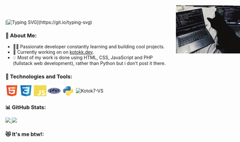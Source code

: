 [![Typing SVG](https://readme-typing-svg.demolab.com?font=Fira+Code&pause=1000&color=6793F7&width=435&lines=Hello!+I'm+Kotokk.;Welcome+to+my+Github+profile!)](https://git.io/typing-svg)

### 🎯 About Me:
- 👨‍💻 Passionate developer constantly learning and building cool projects.
- 🚀 Currently working on on [kotokk.dev](https://kotokk.dev).
- 💡 Most of my work is done using HTML, CSS, JavaScript and PHP (fullstack web development), rather than Python but i don't post it there.

### 🚀 Technologies and Tools:
<div style="display: inline-block;">
  <img align="center" alt="Kotok7-HTML" height="35" width="40" src="https://raw.githubusercontent.com/devicons/devicon/master/icons/html5/html5-original.svg" />
  <img align="center" alt="Kotok7-CSS" height="35" width="40" src="https://raw.githubusercontent.com/devicons/devicon/master/icons/css3/css3-original.svg" />
  <img align="center" alt="Kotok7-Js" height="35" width="40" src="https://raw.githubusercontent.com/devicons/devicon/master/icons/javascript/javascript-plain.svg" />
  <img align="center" alt="Kotok7-PHP" height="35" width="40" src="https://raw.githubusercontent.com/devicons/devicon/master/icons/php/php-original.svg" />
  <img align="center" alt="Kotok7-Python" height="35" width="40" src="https://raw.githubusercontent.com/devicons/devicon/master/icons/python/python-original.svg" />
  <img align="center" alt="Kotok7-VS" height="35" width="40" src="https://cdn.jsdelivr.net/gh/devicons/devicon/icons/vscode/vscode-original.svg" />
</div>

### 📊 GitHub Stats:
<div>
  <a href="https://github.com/Kotok7">
    <img height="195px" src="https://github-readme-stats.vercel.app/api?username=Kotok7&show_icons=true&theme=one_dark_pro&include_all_commits=true&count_private=true" />
    <img height="195px" src="https://github-readme-stats.vercel.app/api/top-langs/?username=Kotok7&layout=compact&langs_count=7&theme=one_dark_pro" />
  </a>
</div>

### 😻 It's me btw!:
<div style="position: absolute; top: 20px; right: 0;">
    <img src="https://raw.githubusercontent.com/Kotok7/Kotok7/main/Avatar.jpeg" alt="Nowy avatar" width="200"/>
</div>
